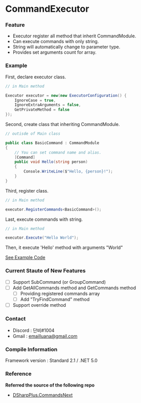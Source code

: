 # CommandExecutor

### Feature
- Executor register all method that inherit CommandModule.
- Can execute commands with only string.
- String will automatically change to parameter type.
- Provides set arguments count for array.

### Example
First, declare executor class.
```cs
// in Main method

Executor executor = new(new ExecutorConfiguration() {
    IgnoreCase = true,
    IgnoreExtraArguments = false,
    GetPrivateMethod = false
});
```

Second, create class that inheriting CommandModule.
```cs
// outisde of Main class

public class BasicCommand : CommandModule
{
    // You can set command name and alias.
    [Command]
    public void Hello(string person)
    {
        Console.WriteLine($"Hello, {person}!");
    }
}
```

Third, register class.
```cs
// in Main method

executor.RegisterCommands<BasicCommand>();
```

Last, execute commands with string.
```cs
// in Main method

executor.Execute("Hello World");
```

Then, it execute 'Hello' method with arguments "World"

[See Example Code](/Test/Program.cs)

### Current Staute of New Features
- [ ] Support SubCommand (or GroupCommand)
- [ ] Add GetAllCommands method and GetCommands<T> method
  - [ ] Providing registered commands array
  - [ ] Add "TryFindCommand" method
- [ ] Support override method

### Contact
- Discord : 단비#1004
- Gmail : emailluana@gmail.com

### Compile Information
Framework version : Standard 2.1 / .NET 5.0

### Reference
**Referred the source of the following repo**
- [DSharpPlus.CommandsNext](https://github.com/DSharpPlus/DSharpPlus/tree/master/DSharpPlus.CommandsNext)
